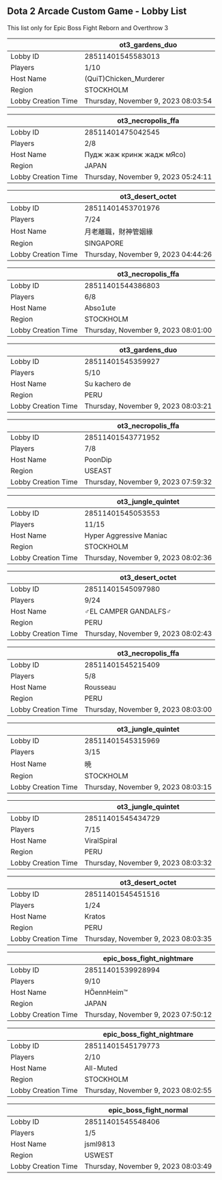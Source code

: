 ## Dota 2 Arcade Custom Game - Lobby List

This list only for Epic Boss Fight Reborn and Overthrow 3

|  | ot3_gardens_duo |
| ------ | ------ |
| Lobby ID | 28511401545583013 |
| Players | 1/10 |
| Host Name | (QuiT)Chicken_Murderer |
| Region | STOCKHOLM |
| Lobby Creation Time | Thursday, November 9, 2023 08:03:54 |


|  | ot3_necropolis_ffa |
| ------ | ------ |
| Lobby ID | 28511401475042545 |
| Players | 2/8 |
| Host Name | Пудж жаж кринж жадж мЯсо) |
| Region | JAPAN |
| Lobby Creation Time | Thursday, November 9, 2023 05:24:11 |


|  | ot3_desert_octet |
| ------ | ------ |
| Lobby ID | 28511401453701976 |
| Players | 7/24 |
| Host Name | 月老離職，財神管姻緣 |
| Region | SINGAPORE |
| Lobby Creation Time | Thursday, November 9, 2023 04:44:26 |


|  | ot3_necropolis_ffa |
| ------ | ------ |
| Lobby ID | 28511401544386803 |
| Players | 6/8 |
| Host Name | Abso1ute |
| Region | STOCKHOLM |
| Lobby Creation Time | Thursday, November 9, 2023 08:01:00 |


|  | ot3_gardens_duo |
| ------ | ------ |
| Lobby ID | 28511401545359927 |
| Players | 5/10 |
| Host Name | Su kachero de |
| Region | PERU |
| Lobby Creation Time | Thursday, November 9, 2023 08:03:21 |


|  | ot3_necropolis_ffa |
| ------ | ------ |
| Lobby ID | 28511401543771952 |
| Players | 7/8 |
| Host Name | PoonDip |
| Region | USEAST |
| Lobby Creation Time | Thursday, November 9, 2023 07:59:32 |


|  | ot3_jungle_quintet |
| ------ | ------ |
| Lobby ID | 28511401545053553 |
| Players | 11/15 |
| Host Name | Hyper Aggressive Maniac |
| Region | STOCKHOLM |
| Lobby Creation Time | Thursday, November 9, 2023 08:02:36 |


|  | ot3_desert_octet |
| ------ | ------ |
| Lobby ID | 28511401545097980 |
| Players | 9/24 |
| Host Name | ♂EL CAMPER GANDALFS♂ |
| Region | PERU |
| Lobby Creation Time | Thursday, November 9, 2023 08:02:43 |


|  | ot3_necropolis_ffa |
| ------ | ------ |
| Lobby ID | 28511401545215409 |
| Players | 5/8 |
| Host Name | Rousseau |
| Region | PERU |
| Lobby Creation Time | Thursday, November 9, 2023 08:03:00 |


|  | ot3_jungle_quintet |
| ------ | ------ |
| Lobby ID | 28511401545315969 |
| Players | 3/15 |
| Host Name | 暁 | <3 leler |
| Region | STOCKHOLM |
| Lobby Creation Time | Thursday, November 9, 2023 08:03:15 |


|  | ot3_jungle_quintet |
| ------ | ------ |
| Lobby ID | 28511401545434729 |
| Players | 7/15 |
| Host Name | ViralSpiral |
| Region | PERU |
| Lobby Creation Time | Thursday, November 9, 2023 08:03:32 |


|  | ot3_desert_octet |
| ------ | ------ |
| Lobby ID | 28511401545451516 |
| Players | 1/24 |
| Host Name | Kratos |
| Region | PERU |
| Lobby Creation Time | Thursday, November 9, 2023 08:03:35 |


|  | epic_boss_fight_nightmare |
| ------ | ------ |
| Lobby ID | 28511401539928994 |
| Players | 9/10 |
| Host Name | HÖennHeim™ |
| Region | JAPAN |
| Lobby Creation Time | Thursday, November 9, 2023 07:50:12 |


|  | epic_boss_fight_nightmare |
| ------ | ------ |
| Lobby ID | 28511401545179773 |
| Players | 2/10 |
| Host Name | All-Muted |
| Region | STOCKHOLM |
| Lobby Creation Time | Thursday, November 9, 2023 08:02:55 |


|  | epic_boss_fight_normal |
| ------ | ------ |
| Lobby ID | 28511401545548406 |
| Players | 1/5 |
| Host Name | jsml9813 |
| Region | USWEST |
| Lobby Creation Time | Thursday, November 9, 2023 08:03:49 |


